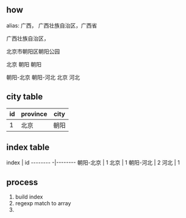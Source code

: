 
## how 

alias: 广西， 广西壮族自治区，广西省


广西壮族自治区，

北京市朝阳区朝阳公园



北京 朝阳  朝阳



朝阳-北京
朝阳-河北
北京
河北


## city table

id | province | city
---|----------|------
1  | 北京     | 朝阳


## index table


index     | id 
-------- -|--------
朝阳-北京  | 1 
北京      | 1
朝阳-河北  | 2
河北      | 1




## process

1. build index
2. regexp match to array
3. 
